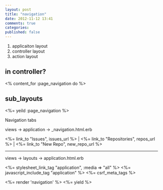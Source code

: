 ```yaml
---
layout: post
title: "navigation"
date: 2012-11-12 13:41
comments: true
categories: 
published: false 
---
```

1. applicaiton layout
2. controller layout
3. action layout

## in controller?
<% content_for :page_navigation do %>

## sub_layouts

<nav>
  
  <nav od="main-navigation" >
  </nav> 

  <nav id="page-navigation">
    <%= yeild :page_navigation %>
  </nav>
</nav>

Navigation tabs

views -> application -> _navigation.html.erb

<html>
<p> 
  <%= link_to "Issues", issues_url %> | 
  <%= link_to "Repositories", repos_url %> | 
  <%= link_to "New Repo", new_repo_url %>
</p> 

<hr/>
</html>

views -> layouts -> application.html.erb

<!DOCTYPE html>
<html>
<head>
  <title>Gitbo</title>
  <%= stylesheet_link_tag    "application", :media => "all" %>
  <%= javascript_include_tag "application" %>
  <%= csrf_meta_tags %>
</head>
<body>

<%= render 'navigation' %> 
<%= yield %>

</body>
</html>
